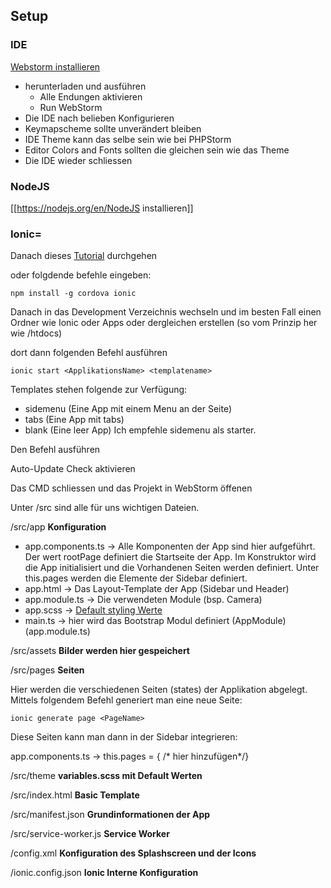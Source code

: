 ## Setup
### IDE
[Webstorm installieren](https://www.jetbrains.com/webstorm/)
  - herunterladen und ausführen
    - Alle Endungen aktivieren
    - Run WebStorm
  - Die IDE nach belieben Konfigurieren 
  - Keymapscheme sollte unverändert bleiben
  - IDE Theme kann das selbe sein wie bei PHPStorm
  - Editor Colors and Fonts sollten die gleichen sein wie das Theme
  - Die IDE wieder schliessen



### NodeJS
[[https://nodejs.org/en/NodeJS installieren]]



### Ionic=
Danach dieses [Tutorial](https://ionicframework.com/getting-started/) durchgehen





oder folgdende befehle eingeben:


```
npm install -g cordova ionic
```
Danach in das Development Verzeichnis wechseln und im besten Fall einen Ordner wie Ionic oder Apps oder dergleichen erstellen (so vom Prinzip her wie /htdocs)





dort dann folgenden Befehl ausführen


```
ionic start <ApplikationsName> <templatename>
```



Templates stehen folgende zur Verfügung:
 - sidemenu (Eine App mit einem Menu an der Seite)
 - tabs (Eine App mit tabs)
 - blank (Eine leer App)
Ich empfehle sidemenu als starter.





Den Befehl ausführen


Auto-Update Check aktivieren





Das CMD schliessen und das Projekt in WebStorm öffenen





Unter /src sind alle für uns wichtigen Dateien.





/src/app **Konfiguration**


  * app.components.ts -> Alle Komponenten der App sind hier aufgeführt. Der wert rootPage definiert die Startseite der App. Im Konstruktor wird die App initialisiert und die Vorhandenen Seiten werden definiert. Unter this.pages werden die Elemente der Sidebar definiert.
  * app.html -> Das Layout-Template der App (Sidebar und Header)
  * app.module.ts -> Die verwendeten Module (bsp. Camera)
  * app.scss -> [Default styling Werte](https://ionicframework.com/docs/theming/theming-your-app/)
  * main.ts -> hier wird das Bootstrap Modul definiert (AppModule) (app.module.ts)


	
/src/assets **Bilder werden hier gespeichert**





/src/pages **Seiten**


Hier werden die verschiedenen Seiten (states) der Applikation abgelegt. Mittels folgendem Befehl generiert man eine neue Seite:


```
ionic generate page <PageName>
```
Diese Seiten kann man dann in der Sidebar integrieren:


app.components.ts -> this.pages = { /* hier hinzufügen*/}



/src/theme **variables.scss mit Default Werten**





/src/index.html **Basic Template**





/src/manifest.json **Grundinformationen der App**





/src/service-worker.js **Service Worker**





/config.xml **Konfiguration des Splashscreen und der Icons**





/ionic.config.json **Ionic Interne Konfiguration**